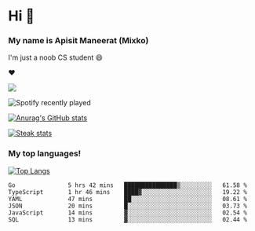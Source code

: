 # Hi 👋

### My name is Apisit Maneerat (Mixko)

I'm just a noob CS student 😄
<!-- 
### My Skills 😤
[![Frontend](https://skillicons.dev/icons?i=js,html,css,emotion,materialui,nextjs,react,sass,styledcomponents)](https://skillicons.dev)\
[![Backend](https://skillicons.dev/icons?i=express,appwrite,firebase,nestjs,nodejs,prisma,spring)](https://skillicons.dev)\
[![Infra](https://skillicons.dev/icons?i=azure,cloudflare,docker,gcp,grafana,prometheus)](https://skillicons.dev)\
[![DB](https://skillicons.dev/icons?i=mysql,postgres,mongodb)](https://skillicons.dev)\
[![Mobile](https://skillicons.dev/icons?i=flutter,swift)](https://skillicons.dev)

### Tools ⚙️
[![tools](https://skillicons.dev/icons?i=vscode,androidstudio,arduino,figma,github,git,idea,stackoverflow)](https://skillicons.dev)

### Programmig Languages 💻
[![LGs](https://skillicons.dev/icons?i=bash,c,dart,go,java,js,ts,swift,python)](https://skillicons.dev)

### Others 😅
[![others](https://skillicons.dev/icons?i=linux,md,raspberrypi)](https://skillicons.dev)
<!-- ### Social Networks 😅
[![socials](https://skillicons.dev/icons?i=discord,twitter,instagram,linkedin)](https://skillicons.dev) -->

❤️


![](https://c.tenor.com/-Yw92Beo-f4AAAAC/anime-isshiki-iroha.gif)

![Spotify recently played](https://spotify-recently-played-readme.vercel.app/api?user=21xmsqllgu6rkaohjqu3k3fdy&unique=true)

[![Anurag's GitHub stats](https://github-readme-stats.vercel.app/api?username=Mixko50&show_icons=true&theme=material-palenight&count_private=true)]()

[![Steak stats](https://github-readme-streak-stats.herokuapp.com/?user=Mixko50&theme=material-palenight)]()

### My top languages!
[![Top Langs](https://github-readme-stats.vercel.app/api/top-langs/?username=Mixko50&layout=compact&theme=material-palenight&layout=compact&langs_count=7)]()

<!--START_SECTION:waka-->

```text
Go               5 hrs 42 mins   ███████████████▒░░░░░░░░░   61.58 %
TypeScript       1 hr 46 mins    ████▓░░░░░░░░░░░░░░░░░░░░   19.22 %
YAML             47 mins         ██░░░░░░░░░░░░░░░░░░░░░░░   08.61 %
JSON             20 mins         █░░░░░░░░░░░░░░░░░░░░░░░░   03.73 %
JavaScript       14 mins         ▓░░░░░░░░░░░░░░░░░░░░░░░░   02.54 %
SQL              13 mins         ▓░░░░░░░░░░░░░░░░░░░░░░░░   02.44 %
```

<!--END_SECTION:waka-->
